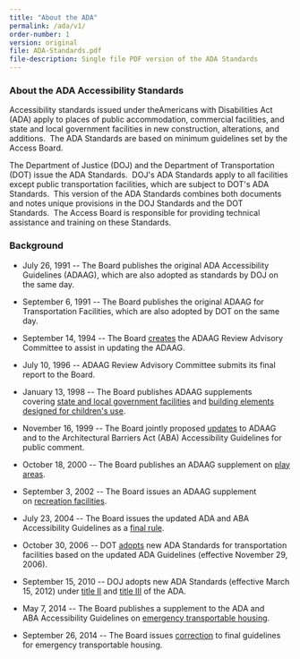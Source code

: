 ```yaml
---
title: "About the ADA"
permalink: /ada/v1/
order-number: 1
version: original
file: ADA-Standards.pdf
file-description: Single file PDF version of the ADA Standards
---
```


### About the ADA Accessibility Standards

Accessibility standards issued under theAmericans with Disabilities Act (ADA) apply to places of public accommodation, commercial facilities, and state and local government facilities in new construction, alterations, and additions.  The ADA Standards are based on minimum guidelines set by the Access Board. 

The Department of Justice (DOJ) and the Department of Transportation (DOT) issue the ADA Standards.  DOJ's ADA Standards apply to all facilities except public transportation facilities, which are subject to DOT's ADA Standards.  This version of the ADA Standards combines both documents and notes unique provisions in the DOJ Standards and the DOT Standards.  The Access Board is responsible for providing technical assistance and training on these Standards. 

### Background

- July 26, 1991 -- The Board publishes the original ADA Accessibility Guidelines (ADAAG), which are also adopted as standards by DOJ on the same day.

- September 6, 1991 -- The Board publishes the original ADAAG for Transportation Facilities, which are also adopted by DOT on the same day.

- September 14, 1994 -- The Board [creates](https://www.federalregister.gov/documents/1994/09/14/94-22734/adaag-review-advisory-committee) the ADAAG Review Advisory Committee to assist in updating the ADAAG.

- July 10, 1996 -- ADAAG Review Advisory Committee submits its final report to the Board.

- January 13, 1998 -- The Board publishes ADAAG supplements covering [state and local government facilities](https://www.federalregister.gov/documents/1998/01/13/98-615/americans-with-disabilities-act-ada-accessibility-guidelines-for-buildings-and-facilities-state-and) and [building elements designed for children's use](https://www.federalregister.gov/documents/1998/01/13/98-616/americans-with-disabilities-act-ada-accessibility-guidelines-for-buildings-and-facilities-building).

- November 16, 1999 -- The Board jointly proposed [updates](https://www.federalregister.gov/documents/1999/11/16/99-29250/americans-with-disabilities-act-ada-accessibility-guidelines-for-buildings-and-facilities) to ADAAG and to the Architectural Barriers Act (ABA) Accessibility Guidelines for public comment.

- October 18, 2000 -- The Board publishes an ADAAG supplement on [play areas](https://www.federalregister.gov/documents/2000/10/18/00-26466/americans-with-disabilities-act-ada-accessibility-guidelines-for-buildings-and-facilities-play-areas).

- September 3, 2002 -- The Board issues an ADAAG supplement on [recreation facilities](https://www.federalregister.gov/documents/2002/09/03/02-21805/americans-with-disabilities-act-ada-accessibility-guidelines-for-buildings-and-facilities-recreation).

- July 23, 2004 -- The Board issues the updated ADA and ABA Accessibility Guidelines as a [final rule](https://www.federalregister.gov/documents/2004/07/23/04-16025/americans-with-disabilities-act-ada-accessibility-guidelines-for-buildings-and-facilities).

- October 30, 2006 -- DOT [adopts](https://www.federalregister.gov/documents/2006/10/30/E6-16680/transportation-for-individuals-with-disabilities-adoption-of-new-accessibility-standards) new ADA Standards for transportation facilities based on the updated ADA Guidelines (effective November 29, 2006).

- September 15, 2010 -- DOJ adopts new ADA Standards (effective March 15, 2012) under [title II](https://www.federalregister.gov/documents/2010/09/15/2010-21821/nondiscrimination-on-the-basis-of-disability-in-state-and-local-government-services) and [title III](https://www.federalregister.gov/documents/2010/09/15/2010-21824/nondiscrimination-on-the-basis-of-disability-by-public-accommodations-and-in-commercial-facilities) of the ADA.

- May 7, 2014 -- The Board publishes a supplement to the ADA and ABA Accessibility Guidelines on [emergency transportable housing](https://www.regulations.gov/document?D=ATBCB-2012-0004-0039).

- September 26, 2014 -- The Board issues [correction](https://www.regulations.gov/document?D=ATBCB-2012-0004-0041) to final guidelines for emergency transportable housing.
